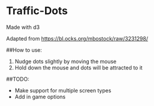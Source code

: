 # Traffic-Dots
Made with d3

Adapted from https://bl.ocks.org/mbostock/raw/3231298/

##How to use:
1. Nudge dots slightly by moving the mouse
2. Hold down the mouse and dots will be attracted to it

##TODO:
* Make support for multiple screen types
* Add in game options

